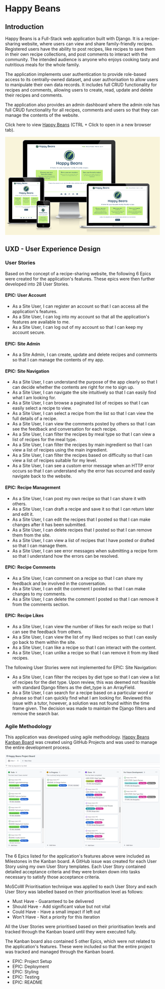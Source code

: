 
# Happy Beans

## Introduction

Happy Beans is a Full-Stack web application built with Django. 
It is a recipe-sharing website, where users can view and share family-friendly recipes. 
Registered users have the ability to post recipes, like recipes to save them in their own recipe collections, and post comments to interact with the community. 
The intended audience is anyone who enjoys cooking tasty and nutritious meals for the whole family.

The application implements user authentication to provide role-based access to its centrally-owned dataset,
and user authorisation to allow users to manipulate their own data records.
It includes full CRUD functionality for recipes and comments, allowing users to create, read, update and delete their recipes and comments.

The application also provides an admin dashboard where the admin role has full CRUD functionality for all recipes, comments and users so that they can manage the contents of the website. 

Click here to view [Happy Beans](https://happy-beans.herokuapp.com/) (CTRL + Click to open in a new browser tab).

<img src="docs/images/amiresponsive.png">


## UXD - User Experience Design

### User Stories
Based on the concept of a recipe-sharing website, the following 6 Epics were created for the application's features. 
These epics were then further developed into 28 User Stories.

#### EPIC: User Account
* As a Site User, I can register an account so that I can access all the application's features.
* As a Site User, I can log into my account so that all the application's features are available to me.
* As a Site User, I can log out of my account so that I can keep my account secure.

#### EPIC: Site Admin
* As a Site Admin, I can create, update and delete recipes and comments so that I can manage the contents of my app.

#### EPIC: Site Navigation
* As a Site User, I can understand the purpose of the app clearly so that I can decide whether the contents are right for me to sign up.
* As a Site User, I can navigate the site intuitively so that I can easily find what I am looking for.
* As a Site User, I can browse a paginated list of recipes so that I can easily select a recipe to view.
* As a Site User, I can select a recipe from the list so that I can view the full details of a recipe.
* As a Site User, I can view the comments posted by others so that I can see the feedback and conversation for each recipe.
* As a Site User, I can filter the recipes by meal type so that I can view a list of recipes for the meal type.
* As a Site User, I can filter the recipes by main ingredient so that I can view a list of recipes using the main ingredient.
* As a Site User, I can filter the recipes based on difficulty so that I can view a list of recipes suitable for my level.
* As a Site User, I can see a custom error message when an HTTP error occurs so that I can understand why the error has occurred and easily navigate back to the website.

#### EPIC: Recipe Management
* As a Site User, I can post my own recipe so that I can share it with others.
* As a Site User, I can draft a recipe and save it so that I can return later and edit it.
* As a Site User, I can edit the recipes that I posted so that I can make changes after it has been submitted.
* As a Site User, I can delete recipes that I posted so that I can remove them from the site.
* As a Site User, I can view a list of recipes that I have posted or drafted so that I can manage them.
* As a Site User, I can see error messages when submitting a recipe form so that I understand how the errors can be resolved.

#### EPIC: Recipe Comments
* As a Site User, I can comment on a recipe so that I can share my feedback and be involved in the conversation.
* As a Site User, I can edit the comment I posted so that I can make changes to my comments.
* As a Site User, I can delete the comment I posted so that I can remove it from the comments section.

#### EPIC: Recipe Likes
* As a Site User, I can view the number of likes for each recipe so that I can see the feedback from others.
* As a Site User, I can view the list of my liked recipes so that I can easily go back to them within the site.
* As a Site User, I can like a recipe so that I can interact with the content.
* As a Site User, I can unlike a recipe so that I can remove it from my liked recipes.

The following User Stories were not implemented for EPIC: Site Navigation:

* As a Site User, I can filter the recipes by diet type so that I can view a list of recipes for the diet type.
	Upon review, this was deemed not feasible with standard Django filters as the diet_type is an ArrayField.
* As a Site User, I can search for a recipe based on a particular word or phrase so that I can quickly find what I am looking for.
	Reviewed this issue with a tutor, however, a solution was not found within the time frame given.
	The decision was made to maintain the Django filters and remove the search bar.


### Agile Methodology
This application was developed using agile methodology. 
[Happy Beans Kanban Board](https://github.com/users/ShizukaDonaghue/projects/11) was created using GitHub Projects and was used to manage the entire development process.

<img src="docs/images/kanban-board.png">
 
The 6 Epics listed for the application's features above were included as Milestones in the Kanban board.
A GitHub issue was created for each User Story using my own User Story templates. 
Each User Story contained detailed acceptance criteria and they were broken down into tasks necessary to satisfy those acceptance criteria. 

MoSCoW Prioritisation technique was applied to each User Story and each User Story was labelled based on their prioritisation level as follows:
* Must Have - Guaranteed to be delivered
* Should Have - Add significant value but not vital
* Could Have - Have a small impact if left out
* Won't Have - Not a priority for this iteration

All the User Stories were prioritised based on their prioritisation levels and tracked through the Kanban board until they were executed fully.

The Kanban board also contained 5 other Epics, which were not related to the application's features. 
These were included so that the entire project was tracked and managed through the Kanban board. 
* EPIC: Project Setup
* EPIC: Deployment
* EPIC: Styling
* EPIC: Testing
* EPIC: README